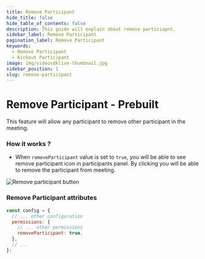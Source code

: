 ```yaml
---
title: Remove Participant
hide_title: false
hide_table_of_contents: false
description: This guide will explain about remove particiapnt.
sidebar_label: Remove Participant
pagination_label: Remove Participant
keywords:
  - Remove Participant
  - Kickout Participant
image: img/videosdklive-thumbnail.jpg
sidebar_position: 1
slug: remove-participant
---
```


# Remove Participant - Prebuilt

This feature will allow any participant to remove other participant in the meeting.

### How it works ?

- When `removeParticipant` value is set to `true`, you will be able to see remove participant icon in participants panel. By clicking you will be able to remove the participant from meeting.

![Remove participant button](/img/prebuilt/Remove-participant.png)

### Remove Participant attributes

```js title="index.html"
const config = {
  // ... other configuration
  permissions: {
    // ... other permissions
    removeParticipant: true,
  },
  // ...
};
```
